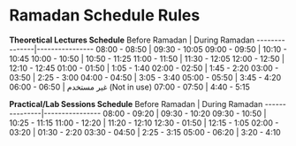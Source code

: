 # Ramadan Schedule Rules

**Theoretical Lectures Schedule**
Before Ramadan | During Ramadan
---------------|----------------
08:00 - 08:50  | 09:30 - 10:05
09:00 - 09:50  | 10:10 - 10:45
10:00 - 10:50  | 10:50 - 11:25
11:00 - 11:50  | 11:30 - 12:05
12:00 - 12:50  | 12:10 - 12:45
01:00 - 01:50  | 1:05 - 1:40
02:00 - 02:50  | 1:45 - 2:20
03:00 - 03:50  | 2:25 - 3:00
04:00 - 04:50  | 3:05 - 3:40
05:00 - 05:50  | 3:45 - 4:20
06:00 - 06:50  | غير مستخدم (Not in use)
07:00 - 07:50  | 4:40 - 5:15

**Practical/Lab Sessions Schedule**
Before Ramadan | During Ramadan
---------------|----------------
08:00 - 09:20  | 09:30 - 10:20
09:30 - 10:50  | 10:25 - 11:15
11:00 - 12:20  | 11:20 - 12:10
12:30 - 01:50  | 12:15 - 1:05
02:00 - 03:20  | 01:30 - 2:20
03:30 - 04:50  | 2:25 - 3:15
05:00 - 06:20  | 3:20 - 4:10
